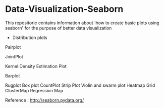 # Data-Visualization-Seaborn

This repositorie contains information about 'how to create basic plots using seaborn' for the purpose of better data visualization

* Distribution plots

Pairplot

JointPlot

Kernel Density Estimation Plot

Barplot

Rugplot
Box plot
CountPlot
Strip Plot
Violin and swarm plot
Heatmap
Grid
ClusterMap
Regression Map

Reference : http://seaborn.pydata.org/
